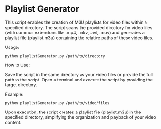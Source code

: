 # Playlist Generator  
  
This script enables the creation of M3U playlists for video files within a specified directory. The script scans the provided directory for video files (with common extensions like .mp4, .mkv, .avi, .mov) and generates a playlist file (playlist.m3u) containing the relative paths of these video files.  
  
Usage:  

    python playlistGenerator.py /path/to/directory  


How to Use:  

Save the script in the same directory as your video files or provide the full path to the script. Open a terminal and execute the script by providing the target directory.

Example:  

    python playlistGenerator.py /path/to/video/files  

  
Upon execution, the script creates a playlist file (playlist.m3u) in the specified directory, simplifying the organization and playback of your video content.